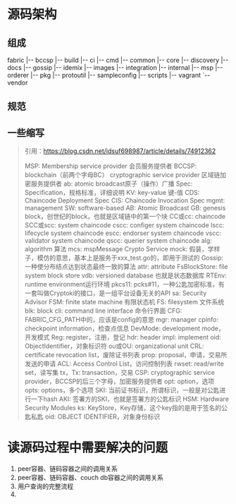# 源码架构

## 组成

fabric
|-- bccsp
|-- build
|-- ci
|-- cmd
|-- common
|-- core
|-- discovery
|-- docs
|-- gossip
|-- idemix
|-- images
|-- integration
|-- internal
|-- msp
|-- orderer
|-- pkg
|-- protoutil
|-- sampleconfig
|-- scripts
|-- vagrant
`-- vendor

## 规范

## 一些缩写

> 引用：https://blog.csdn.net/idsuf698987/article/details/74912362
>
> MSP:  Membership service provider 会员服务提供者
> BCCSP: blockchain（前两个字母BC） cryptographic service provider 区域链加密服务提供者
> ab: atomic broadcast原子（操作）广播
> Spec: Specification，规格标准，详细说明
> KV: key-value 键-值
> CDS: Chaincode Deployment Spec
> CIS: Chaincode Invocation Spec
> mgmt: management
> SW: software-based
> AB: Atomic Broadcast
> GB: genesis block，创世纪的block，也就是区域链中的第一个块
> CC或cc: chaincode
> SCC或scc: system chaincode
> cscc: configer system chaincode
> lscc: lifecycle system chaincode
> escc: endorser system chaincode
> vscc: validator system chaincode
> qscc: querier system chaincode
> alg: algorithm 算法
> mcs: mspMessage Crypto Service
> mock: 假装，学样子，模仿的意思，基本上是服务于xxx_test.go的，即用于测试的
> Gossip: 一种使分布结点达到状态最终一致的算法
> attr: attribute
> FsBlockStore: file system block store
> vdb: versioned database 也就是状态数据库
> RTEnv: runtime environment运行环境
> pkcs11: pcks#11，一种公匙加密标准，有一套叫做Cryptoki的接口，是一组平台设备无关的API
> sa: Security Advisor
> FSM: finite state machine 有限状态机
> FS: filesystem 文件系统
> blk: block
> cli: command line interface 命令行界面
> CFG: FABRIC_CFG_PATH中的，应该是config的意思
> mgr: manager
> cpinfo: checkpoint information，检查点信息
> DevMode: development mode，开发模式
> Reg: register，注册，登记
> hdr: header
> impl: implement
> oid: ObjectIdentifier，对象标识符
> ou或OU: organizational unit
> CRL: certificate revocation list，废除证书列表
> prop: proposal，申请，交易所发送的申请
> ACL: Access Control List，访问控制列表
> rwset: read/write set，读写集
> tx，Tx: transaction，交易
> CSP: cryptographic service provider，BCCSP的后三个字母，加密服务提供者
> opt: option，选项
> opts: options，多个选项
> SKI: 当前证书标识，所谓标识，一般是对公匙进行一下hash
> AKI: 签署方的SKI，也就是签署方的公匙标识
> HSM: Hardware Security Modules
> ks: KeyStore，Key存储，这个key指的是用于签名的公匙私匙
> oid: OBJECT IDENTIFIER，对象身份标识

# 读源码过程中需要解决的问题

1. peer容器、链码容器之间的调用关系
2. peer容器、链码容器、couch db容器之间的调用关系
3. 用户查询的完整流程
4. 

